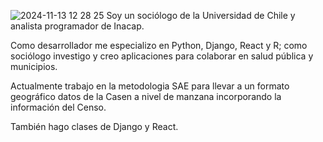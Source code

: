![2024-11-13 12 28 25](https://github.com/user-attachments/assets/b9ba0202-6dfd-40f6-b3cc-98b0d564f29e)
Soy un sociólogo de la Universidad de Chile y analista programador de Inacap.

Como desarrollador me especializo en Python, Django, React y R; como sociólogo investigo y creo aplicaciones para colaborar en salud pública y municipios.

Actualmente trabajo en la metodologia SAE para llevar a un formato geográfico datos de la Casen a nivel de manzana incorporando la información del Censo.

También hago clases de Django y React.
